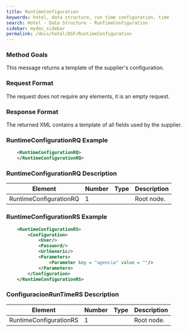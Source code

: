 ```yaml
---
title: RuntimeConfiguration
keywords: hotel, data structure, run time configuration, time
search: Hotel - Data Structure - RunTimeConfiguration
sidebar: mydoc_sidebar
permalink: /docs/hotel/DSF/RuntimeConfiguration
---
```




### Method Goals


This message returns a template of the supplier's configuration.



### Request Format


The request does not require any elements, it is an empty request.



### Response Format


The returned XML contains a template of all fields used by the supplier.



### RuntimeConfigurationRQ Example


~~~xml
    <RuntimeConfigurationRQ>
    </RuntimeConfigurationRQ>
~~~


### RuntimeConfigurationRQ Description



| **Element**			| **Number**	| **Type**	| **Description**	|
| ----------------------------- | ------------- | ------------- | --------------------- |
| RuntimeConfigurationRQ	| 1          	|		| Root node.		|
                 



### RuntimeConfigurationRS Example


~~~xml
    <RuntimeConfigurationRS>
        <Configuration>
            <User/>
            <Password/>
            <UrlGeneric/>
            <Parameters>
                <Parameter key = "agencia" value = ""/>
            </Parameters>
        </Configuration>
    </RuntimeConfigurationRS>
~~~


### ConfiguracionRunTimeRS Description


 
| **Element**			| **Number**	| **Type**	| **Description**			|
| ----------------------------- | ------------- | ------------- | ------------------------------------- |
| RuntimeConfigurationRS	| 1          	|		| Root node.				|
 
